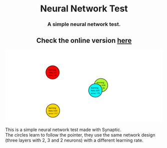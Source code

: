 <h1 align="center">Neural Network Test</h1>
<h3 align="center">A simple neural network test.</h3>
<h2 align="center">Check the online version <a href="https://carloscharlie.github.io/NeuralNetworkTest/">here</a></h2>
<p align="center"><img src="https://github.com/carlosCharlie/NeuralNetworkTest/blob/master/demo.gif"></p>

<p algin="justify">
   This is a simple neural network test made with Synaptic.<br>
  The circles learn to follow the pointer, they use the same network design (three layers with 2, 3 and 2 neurons) with a different learning rate.
</p>
     
